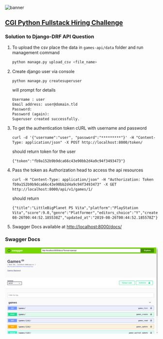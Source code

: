 ![banner](https://media-fastly.hackerearth.com/media/hackathon/cgi-python-fullstack-hiring-challenge/images/c187b650aa-cgi_hackathon_banner_1.png)
## [CGI Python Fullstack Hiring Challenge](https://www.hackerearth.com/challenges/hiring/cgi-python-fullstack-hiring-challenge/)

### Solution to Django-DRF API Question

   1. To upload the csv place the data in `games-api/data` folder and run management command
      ```python
      python manage.py upload_csv <file_name>
      ```
   2. Create django user via console
      ```python
      python manage.py createsuperuser
      ```
      will prompt for details
      ```shell
      Username : user
      Email address: user@domain.tld
      Password:
      Password (again):
      Superuser created successfully.
      ```
   3. To get the authentication token cURL with username and password
      ```shell
      curl -d '{"username":"user", "password":"*********"}' -H "Content-Type: application/json" -X POST http://localhost:8000/token/
      ```
      should return token for the user
      ```
      {"token":"fb9a152b9b9dca66c43e90bb2d4a9c94f3493473"}
      ```
   4. Pass the token as Authorization head to access the api resources
      ```shell
      curl -H "Content-Type: application/json" -H "Authorization: Token fb9a152b9b9dca66c43e90bb2d4a9c94f3493473" -X GET http://localhost:8000/api/v1/games/1/
      ```
      should return
      ```shell
      {"title":"LittleBigPlanet PS Vita","platform":"PlayStation Vita","score":9.0,"genre":"Platformer","editors_choice":"Y","created_at":"2019-08-26T00:44:52.185538Z","updated_at":"2019-08-26T00:44:52.185578Z"}
      ```
   5. Swagger Docs available at [http://localhost:8000/docs/](http://localhost:8000/docs/)


### Swagger Docs
![Swagger Docs](https://raw.githubusercontent.com/nixphix/assets/master/hack/he-games-api-swagger-docs.png)
